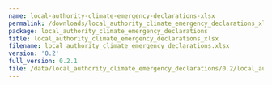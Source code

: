 ```yaml
---
name: local-authority-climate-emergency-declarations-xlsx
permalink: /downloads/local_authority_climate_emergency_declarations_xlsx/0_2
package: local_authority_climate_emergency_declarations
title: local_authority_climate_emergency_declarations_xlsx
filename: local_authority_climate_emergency_declarations.xlsx
version: '0.2'
full_version: 0.2.1
file: /data/local_authority_climate_emergency_declarations/0.2/local_authority_climate_emergency_declarations.xlsx
---
```

